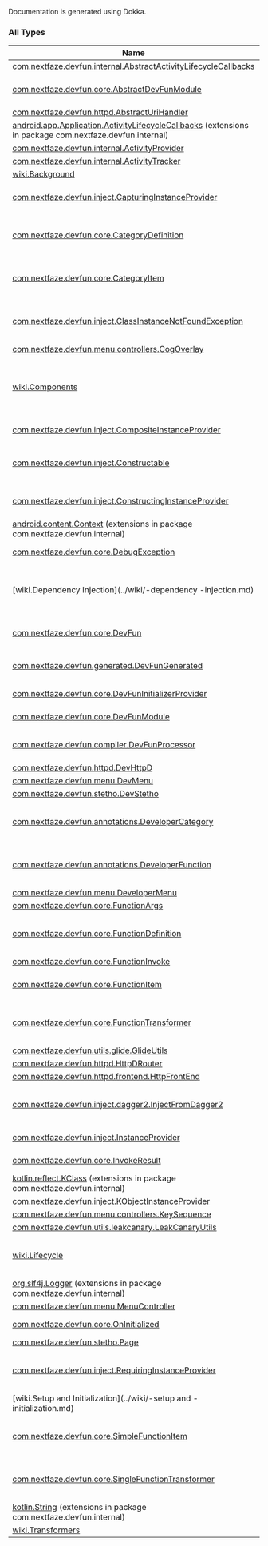 

Documentation is generated using Dokka.

### All Types

| Name | Summary |
|---|---|
| [com.nextfaze.devfun.internal.AbstractActivityLifecycleCallbacks](../com.nextfaze.devfun.internal/-abstract-activity-lifecycle-callbacks/index.md) |  |
| [com.nextfaze.devfun.core.AbstractDevFunModule](../com.nextfaze.devfun.core/-abstract-dev-fun-module/index.md) | Implementation of [DevFunModule](../com.nextfaze.devfun.core/-dev-fun-module/index.md) providing various convenience functions. |
| [com.nextfaze.devfun.httpd.AbstractUriHandler](../com.nextfaze.devfun.httpd/-abstract-uri-handler/index.md) |  |
| [android.app.Application.ActivityLifecycleCallbacks](../com.nextfaze.devfun.internal/android.app.-application.-activity-lifecycle-callbacks/index.md) (extensions in package com.nextfaze.devfun.internal) |  |
| [com.nextfaze.devfun.internal.ActivityProvider](../com.nextfaze.devfun.internal/-activity-provider.md) |  |
| [com.nextfaze.devfun.internal.ActivityTracker](../com.nextfaze.devfun.internal/-activity-tracker/index.md) |  |
| [wiki.Background](../wiki/-background.md) | Background and History |
| [com.nextfaze.devfun.inject.CapturingInstanceProvider](../com.nextfaze.devfun.inject/-capturing-instance-provider/index.md) | An instance provider that requests an instance of a class from a captured lambda. |
| [com.nextfaze.devfun.core.CategoryDefinition](../com.nextfaze.devfun.core/-category-definition/index.md) | Classes annotated with [DeveloperCategory](../com.nextfaze.devfun.annotations/-developer-category/index.md) will be defined using this interface at compile time. |
| [com.nextfaze.devfun.core.CategoryItem](../com.nextfaze.devfun.core/-category-item/index.md) | Items are derived from [CategoryDefinition](../com.nextfaze.devfun.core/-category-definition/index.md) at run-time during [FunctionDefinition](../com.nextfaze.devfun.core/-function-definition/index.md) processing. |
| [com.nextfaze.devfun.inject.ClassInstanceNotFoundException](../com.nextfaze.devfun.inject/-class-instance-not-found-exception/index.md) | Exception thrown when attempting to provide a type that was not found from any [InstanceProvider](../com.nextfaze.devfun.inject/-instance-provider/index.md). |
| [com.nextfaze.devfun.menu.controllers.CogOverlay](../com.nextfaze.devfun.menu.controllers/-cog-overlay/index.md) | Controls the floating cog overlay. |
| [wiki.Components](../wiki/-components.md) | DevFun is designed to be modular, in terms of both its dependencies (limiting impact to main source tree) and its plugin-like architecture. ![Component Dependencies](https://github.com/NextFaze/dev-fun/raw/gh-pages/assets/uml/components.png) |
| [com.nextfaze.devfun.inject.CompositeInstanceProvider](../com.nextfaze.devfun.inject/-composite-instance-provider/index.md) | Instance provider that delegates to other providers. |
| [com.nextfaze.devfun.inject.Constructable](../com.nextfaze.devfun.inject/-constructable/index.md) | Tag to allow classes to be instantiated when no other [InstanceProvider](../com.nextfaze.devfun.inject/-instance-provider/index.md) was able to provide the class. |
| [com.nextfaze.devfun.inject.ConstructingInstanceProvider](../com.nextfaze.devfun.inject/-constructing-instance-provider/index.md) | Provides objects via instance construction. Type must be annotated with [Constructable](../com.nextfaze.devfun.inject/-constructable/index.md). |
| [android.content.Context](../com.nextfaze.devfun.internal/android.content.-context/index.md) (extensions in package com.nextfaze.devfun.internal) |  |
| [com.nextfaze.devfun.core.DebugException](../com.nextfaze.devfun.core/-debug-exception/index.md) | This will not be caught by the generated [FunctionInvoke](../com.nextfaze.devfun.core/-function-invoke.md) call. |
| [wiki.Dependency Injection](../wiki/-dependency -injection.md) | DevFun supports a rudimentary form of dependency injection using an [InstanceProvider](../com.nextfaze.devfun.inject/-instance-provider/index.md) (a [CompositeInstanceProvider](../com.nextfaze.devfun.inject/-composite-instance-provider/index.md) at [DevFun.instanceProviders](../com.nextfaze.devfun.core/-dev-fun/instance-providers.md)). |
| [com.nextfaze.devfun.core.DevFun](../com.nextfaze.devfun.core/-dev-fun/index.md) | Primary entry point and initializer of DevFun and associated libraries. |
| [com.nextfaze.devfun.generated.DevFunGenerated](../com.nextfaze.devfun.generated/-dev-fun-generated/index.md) | Generated classes will implement this, which will be loaded using Java's [ServiceLoader](https://developer.android.com/reference/java/util/ServiceLoader.html). |
| [com.nextfaze.devfun.core.DevFunInitializerProvider](../com.nextfaze.devfun.core/-dev-fun-initializer-provider/index.md) | Used to automatically initialize [DevFun](../com.nextfaze.devfun.core/-dev-fun/index.md) without user input. |
| [com.nextfaze.devfun.core.DevFunModule](../com.nextfaze.devfun.core/-dev-fun-module/index.md) | Modules that extend/use the functionality of [DevFun](../com.nextfaze.devfun.core/-dev-fun/index.md). |
| [com.nextfaze.devfun.compiler.DevFunProcessor](../com.nextfaze.devfun.compiler/-dev-fun-processor/index.md) | Annotation processor for [DeveloperFunction](../com.nextfaze.devfun.annotations/-developer-function/index.md) and [DeveloperCategory](../com.nextfaze.devfun.annotations/-developer-category/index.md). |
| [com.nextfaze.devfun.httpd.DevHttpD](../com.nextfaze.devfun.httpd/-dev-http-d/index.md) |  |
| [com.nextfaze.devfun.menu.DevMenu](../com.nextfaze.devfun.menu/-dev-menu/index.md) |  |
| [com.nextfaze.devfun.stetho.DevStetho](../com.nextfaze.devfun.stetho/-dev-stetho/index.md) |  |
| [com.nextfaze.devfun.annotations.DeveloperCategory](../com.nextfaze.devfun.annotations/-developer-category/index.md) | This annotation is optional, and is used to change the category's name/order or the group of the functions defined in this class. |
| [com.nextfaze.devfun.annotations.DeveloperFunction](../com.nextfaze.devfun.annotations/-developer-function/index.md) | Functions/methods annotated with this will be shown on the Developer Menu (and other modules). |
| [com.nextfaze.devfun.menu.DeveloperMenu](../com.nextfaze.devfun.menu/-developer-menu/index.md) |  |
| [com.nextfaze.devfun.core.FunctionArgs](../com.nextfaze.devfun.core/-function-args.md) |  |
| [com.nextfaze.devfun.core.FunctionDefinition](../com.nextfaze.devfun.core/-function-definition/index.md) | Functions/methods annotated with [DeveloperFunction](../com.nextfaze.devfun.annotations/-developer-function/index.md) will be defined using this interface at compile time. |
| [com.nextfaze.devfun.core.FunctionInvoke](../com.nextfaze.devfun.core/-function-invoke.md) |  |
| [com.nextfaze.devfun.core.FunctionItem](../com.nextfaze.devfun.core/-function-item/index.md) | Items are converted from [FunctionDefinition](../com.nextfaze.devfun.core/-function-definition/index.md) at run-time via [FunctionTransformer](../com.nextfaze.devfun.core/-function-transformer/index.md). |
| [com.nextfaze.devfun.core.FunctionTransformer](../com.nextfaze.devfun.core/-function-transformer/index.md) | Function transformers filter and/or convert a [FunctionDefinition](../com.nextfaze.devfun.core/-function-definition/index.md) to [FunctionItem](../com.nextfaze.devfun.core/-function-item/index.md). |
| [com.nextfaze.devfun.utils.glide.GlideUtils](../com.nextfaze.devfun.utils.glide/-glide-utils/index.md) | Utility functions for [Glide](https://github.com/bumptech/glide). |
| [com.nextfaze.devfun.httpd.HttpDRouter](../com.nextfaze.devfun.httpd/-http-d-router/index.md) |  |
| [com.nextfaze.devfun.httpd.frontend.HttpFrontEnd](../com.nextfaze.devfun.httpd.frontend/-http-front-end/index.md) |  |
| [com.nextfaze.devfun.inject.dagger2.InjectFromDagger2](../com.nextfaze.devfun.inject.dagger2/-inject-from-dagger2/index.md) | This module adds rudimentary support for searching Dagger 2.x component graphs for object instances. |
| [com.nextfaze.devfun.inject.InstanceProvider](../com.nextfaze.devfun.inject/-instance-provider/index.md) | Provides object instances for one or more types. |
| [com.nextfaze.devfun.core.InvokeResult](../com.nextfaze.devfun.core/-invoke-result/index.md) | Function invocations will be wrapped by this. |
| [kotlin.reflect.KClass](../com.nextfaze.devfun.internal/kotlin.reflect.-k-class/index.md) (extensions in package com.nextfaze.devfun.internal) |  |
| [com.nextfaze.devfun.inject.KObjectInstanceProvider](../com.nextfaze.devfun.inject/-k-object-instance-provider/index.md) | Handles Kotlin `object` types. |
| [com.nextfaze.devfun.menu.controllers.KeySequence](../com.nextfaze.devfun.menu.controllers/-key-sequence/index.md) |  |
| [com.nextfaze.devfun.utils.leakcanary.LeakCanaryUtils](../com.nextfaze.devfun.utils.leakcanary/-leak-canary-utils/index.md) | Utility functions for [Leak Canary](https://github.com/square/leakcanary). |
| [wiki.Lifecycle](../wiki/-lifecycle.md) | An overview of the lifecycle of the KAPT generation to runtime transformation and function invocation process. |
| [org.slf4j.Logger](../com.nextfaze.devfun.internal/org.slf4j.-logger/index.md) (extensions in package com.nextfaze.devfun.internal) |  |
| [com.nextfaze.devfun.menu.MenuController](../com.nextfaze.devfun.menu/-menu-controller/index.md) |  |
| [com.nextfaze.devfun.core.OnInitialized](../com.nextfaze.devfun.core/-on-initialized.md) | Callback signature if/when [DevFun](../com.nextfaze.devfun.core/-dev-fun/index.md) has been initialized. |
| [com.nextfaze.devfun.stetho.Page](../com.nextfaze.devfun.stetho/-page/index.md) |  |
| [com.nextfaze.devfun.inject.RequiringInstanceProvider](../com.nextfaze.devfun.inject/-requiring-instance-provider/index.md) | Same as [InstanceProvider](../com.nextfaze.devfun.inject/-instance-provider/index.md), but throws [ClassInstanceNotFoundException](../com.nextfaze.devfun.inject/-class-instance-not-found-exception/index.md) instead of returning `null`. |
| [wiki.Setup and Initialization](../wiki/-setup and -initialization.md) | Compiler configuration and initialization process. |
| [com.nextfaze.devfun.core.SimpleFunctionItem](../com.nextfaze.devfun.core/-simple-function-item/index.md) | Convenience class for [FunctionItem](../com.nextfaze.devfun.core/-function-item/index.md) to extend from, providing standard [equals](../com.nextfaze.devfun.core/-simple-function-item/equals.md) and [hashCode](../com.nextfaze.devfun.core/-simple-function-item/hash-code.md) implementations. |
| [com.nextfaze.devfun.core.SingleFunctionTransformer](../com.nextfaze.devfun.core/-single-function-transformer/index.md) | The default transformer. Effectively just wraps the [FunctionDefinition](../com.nextfaze.devfun.core/-function-definition/index.md) to a [FunctionItem](../com.nextfaze.devfun.core/-function-item/index.md) (1:1). |
| [kotlin.String](../com.nextfaze.devfun.internal/kotlin.-string/index.md) (extensions in package com.nextfaze.devfun.internal) |  |
| [wiki.Transformers](../wiki/-transformers.md) | TODO |
